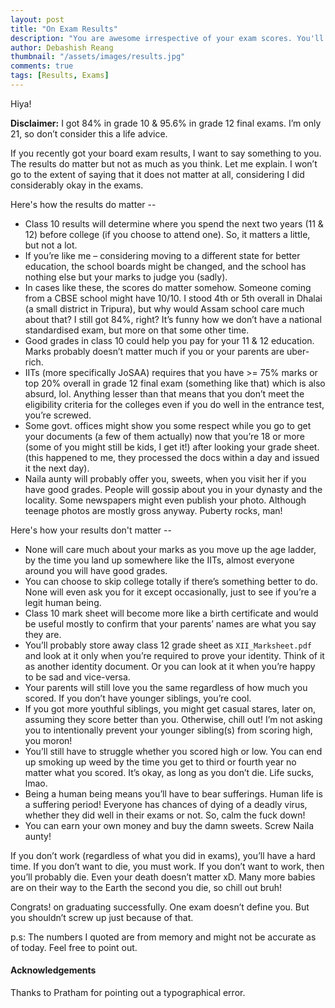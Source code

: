```yaml
---
layout: post
title: "On Exam Results"
description: "You are awesome irrespective of your exam scores. You'll end up doing incredible things in life, trust me."
author: Debashish Reang
thumbnail: "/assets/images/results.jpg"
comments: true
tags: [Results, Exams]
---
```


Hiya!

**Disclaimer:** I got 84% in grade 10 & 95.6% in grade 12 final exams. I’m only 21, so don’t consider this a life advice.

If you recently got your board exam results, I want to say something to you. The results do matter but not as much as you think. Let me explain. I won’t go to the extent of saying that it does not matter at all, considering I did considerably okay in the exams.

Here's how the results do matter --

* Class 10 results will determine where you spend the next two years (11 & 12) before college (if you choose to attend one). So, it matters a little, but not a lot.
* If you’re like me – considering moving to a different state for better education, the school boards might be changed, and the school has nothing else but your marks to judge you (sadly).
* In cases like these, the scores do matter somehow. Someone coming from a CBSE school might have 10/10. I stood 4th or 5th overall in Dhalai (a small district in Tripura), but why would Assam school care much about that? I still got 84%, right? It’s funny how we don’t have a national standardised exam, but more on that some other time.
* Good grades in class 10 could help you pay for your 11 & 12 education. Marks probably doesn’t matter much if you or your parents are uber-rich.
* IITs (more specifically JoSAA) requires that you have >= 75% marks or top 20% overall in grade 12 final exam (something like that) which is also absurd, lol. Anything lesser than that means that you don’t meet the eligibility criteria for the colleges even if you do well in the entrance test, you’re screwed.
* Some govt. offices might show you some respect while you go to get your documents (a few of them actually) now that you’re 18 or more (some of you might still be kids, I get it!) after looking your grade sheet. (this happened to me, they processed the docs within a day and issued it the next day).
* Naila aunty will probably offer you, sweets, when you visit her if you have good grades. People will gossip about you in your dynasty and the locality. Some newspapers might even publish your photo. Although teenage photos are mostly gross anyway. Puberty rocks, man!

Here's how your results don't matter --

* None will care much about your marks as you move up the age ladder, by the time you land up somewhere like the IITs, almost everyone around you will have good grades.
* You can choose to skip college totally if there’s something better to do. None will even ask you for it except occasionally, just to see if you’re a legit human being.
* Class 10 mark sheet will become more like a birth certificate and would be useful mostly to confirm that your parents’ names are what you say they are.
* You’ll probably store away class 12 grade sheet as `XII_Marksheet.pdf` and look at it only when you’re required to prove your identity. Think of it as another identity document. Or you can look at it when you’re happy to be sad and vice-versa.
* Your parents will still love you the same regardless of how much you scored. If you don’t have younger siblings, you’re cool.
* If you got more youthful siblings, you might get casual stares, later on, assuming they score better than you. Otherwise, chill out! I’m not asking you to intentionally prevent your younger sibling(s) from scoring high, you moron!
* You’ll still have to struggle whether you scored high or low. You can end up smoking up weed by the time you get to third or fourth year no matter what you scored. It’s okay, as long as you don’t die. Life sucks, lmao.
* Being a human being means you’ll have to bear sufferings. Human life is a suffering period! Everyone has chances of dying of a deadly virus, whether they did well in their exams or not. So, calm the fuck down!
* You can earn your own money and buy the damn sweets. Screw Naila aunty!

If you don’t work (regardless of what you did in exams), you’ll have a hard time. If you don’t want to die, you must work. If you don’t want to work, then you’ll probably die. Even your death doesn’t matter xD. Many more babies are on their way to the Earth the second you die, so chill out bruh!

<reddot>Congrats!</reddot> on graduating successfully. One exam doesn’t define you. But you shouldn’t screw up just because of that.

p.s: The numbers I quoted are from memory and might not be accurate as of today. Feel free to point out.

#### Acknowledgements
Thanks to Pratham for pointing out a typographical error.